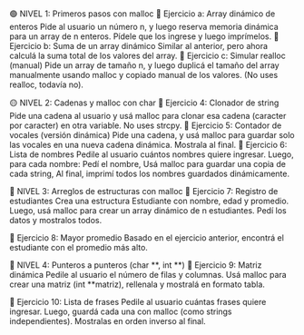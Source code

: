 🟢 NIVEL 1: Primeros pasos con malloc
🧪 Ejercicio a: Array dinámico de enteros
    Pide al usuario un número n, y luego reserva memoria dinámica para un array de n enteros. Pídele que los ingrese y luego imprímelos.
🧪 Ejercicio b: Suma de un array dinámico
    Similar al anterior, pero ahora calculá la suma total de los valores del array.
🧪 Ejercicio c: Simular realloc (manual)
    Pide un array de tamaño n, y luego duplicá el tamaño del array manualmente usando malloc y copiado manual de los valores.
    (No uses realloc, todavía no).

🟡 NIVEL 2: Cadenas y malloc con char
🧪 Ejercicio 4: Clonador de string
    Pide una cadena al usuario y usá malloc para clonar esa cadena (caracter por caracter) en otra variable. No uses strcpy.
🧪 Ejercicio 5: Contador de vocales (versión dinámica)
    Pide una cadena, y usá malloc para guardar solo las vocales en una nueva cadena dinámica. Mostrala al final.
🧪 Ejercicio 6: Lista de nombres
    Pedile al usuario cuántos nombres quiere ingresar. Luego, para cada nombre:
    Pedí el nombre,
    Usá malloc para guardar una copia de cada string,
    Al final, imprimí todos los nombres guardados dinámicamente.

🔵 NIVEL 3: Arreglos de estructuras con malloc
🧪 Ejercicio 7: Registro de estudiantes
    Crea una estructura Estudiante con nombre, edad y promedio. Luego, usá malloc para crear un array dinámico de n estudiantes. Pedí los datos y mostralos todos.

🧪 Ejercicio 8: Mayor promedio
    Basado en el ejercicio anterior, encontrá el estudiante con el promedio más alto.

🔴 NIVEL 4: Punteros a punteros (char **, int **)
🧪 Ejercicio 9: Matriz dinámica
    Pedile al usuario el número de filas y columnas. Usá malloc para crear una matriz (int **matriz), rellenala y mostralá en formato tabla.

🧪 Ejercicio 10: Lista de frases
    Pedile al usuario cuántas frases quiere ingresar. Luego, guardá cada una con malloc (como strings independientes).
    Mostralas en orden inverso al final.




